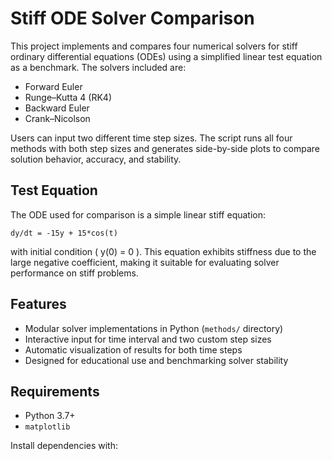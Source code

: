 # Stiff ODE Solver Comparison

This project implements and compares four numerical solvers for stiff ordinary differential equations (ODEs) using a simplified linear test equation as a benchmark. The solvers included are:

- Forward Euler  
- Runge–Kutta 4 (RK4)  
- Backward Euler  
- Crank–Nicolson  

Users can input two different time step sizes. The script runs all four methods with both step sizes and generates side-by-side plots to compare solution behavior, accuracy, and stability.

## Test Equation

The ODE used for comparison is a simple linear stiff equation:

``dy/dt = -15y + 15*cos(t)``

with initial condition \( y(0) = 0 \). This equation exhibits stiffness due to the large negative coefficient, making it suitable for evaluating solver performance on stiff problems.

## Features

- Modular solver implementations in Python (`methods/` directory)  
- Interactive input for time interval and two custom step sizes  
- Automatic visualization of results for both time steps  
- Designed for educational use and benchmarking solver stability  

## Requirements

- Python 3.7+  
- `matplotlib`  


Install dependencies with:


